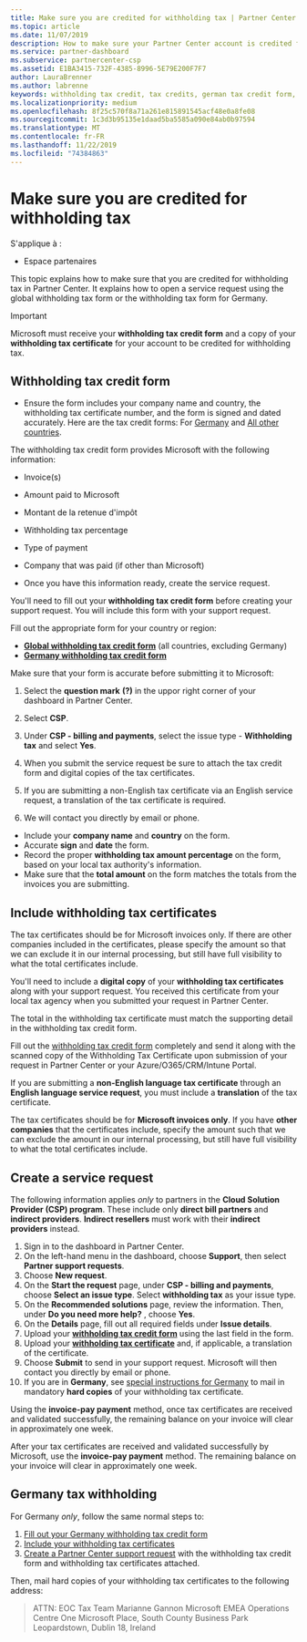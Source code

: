 ```yaml
---
title: Make sure you are credited for withholding tax | Partner Center
ms.topic: article
ms.date: 11/07/2019
description: How to make sure your Partner Center account is credited for withholding tax.
ms.service: partner-dashboard
ms.subservice: partnercenter-csp
ms.assetid: E1BA3415-732F-4385-8996-5E79E200F7F7
author: LauraBrenner
ms.author: labrenne
keywords: withholding tax credit, tax credits, german tax credit form, form tax credit
ms.localizationpriority: medium
ms.openlocfilehash: 8f25c570f8a71a261e815891545acf48e0a8fe08
ms.sourcegitcommit: 1c3d3b95135e1daad5ba5585a090e84ab0b97594
ms.translationtype: MT
ms.contentlocale: fr-FR
ms.lasthandoff: 11/22/2019
ms.locfileid: "74384863"
---
```

# <a name="make-sure-you-are-credited-for-withholding-tax"></a>Make sure you are credited for withholding tax

S'applique à :

- Espace partenaires

This topic explains how to make sure that you are credited for withholding tax in Partner Center. It explains how to open a service request using the global withholding tax form or the withholding tax form for Germany.

> [!IMPORTANT]
> Microsoft must receive your **withholding tax credit form** and a copy of your **withholding tax certificate** for your account to be credited for withholding tax.

## <a name="withholding-tax-credit-form"></a>Withholding tax credit form

- Ensure the form includes your company name and country, the withholding tax certificate number, and the form is signed and dated accurately. Here are the tax credit forms: For [Germany](https://query.prod.cms.rt.microsoft.com/cms/api/am/binary/RE305Lo) and [All other countries](https://query.prod.cms.rt.microsoft.com/cms/api/am/binary/RE30311).

The withholding tax credit form provides Microsoft with the following information:

- Invoice(s)
- Amount paid to Microsoft
- Montant de la retenue d'impôt
- Withholding tax percentage
- Type of payment
- Company that was paid (if other than Microsoft)

- Once you have this information ready, create the service request.

You'll need to fill out your **withholding tax credit form** before creating your support request. You will include this form with your support request.

Fill out the appropriate form for your country or region:

- [**Global withholding tax credit form**](https://query.prod.cms.rt.microsoft.com/cms/api/am/binary/RE30311) (all countries, excluding Germany)
- [**Germany withholding tax credit form**](https://query.prod.cms.rt.microsoft.com/cms/api/am/binary/RE305Lo)

Make sure that your form is accurate before submitting it to Microsoft:

1. Select the **question mark** **(?)** in the uppor right corner of your dashboard in Partner Center.

2. Select **CSP**.

3. Under **CSP - billing and payments**, select the issue type - **Withholding tax** and select **Yes**. 

4. When you submit the service request be sure to attach the tax credit form and digital copies of the tax certificates.

5. If you are submitting a non-English tax certificate via an English service request, a translation of the tax certificate is required.

6. We will contact you directly by email or phone.

- Include your **company name** and **country** on the form.
- Accurate **sign** and **date** the form.
- Record the proper **withholding tax amount percentage** on the form, based on your local tax authority's information.
- Make sure that the **total amount** on the form matches the totals from the invoices you are submitting.

## <a name="include-withholding-tax-certificates"></a>Include withholding tax certificates

The tax certificates should be for Microsoft invoices only. If there are other companies included in the certificates, please specify the amount so that we can exclude it in our internal processing, but still have full visibility to what the total certificates include. 

You'll need to include a **digital copy** of your **withholding tax certificates** along with your support request. You received this certificate from your local tax agency when you submitted your request in Partner Center.

The total in the withholding tax certificate must match the supporting detail in the withholding tax credit form.

Fill out the [withholding tax credit form](https://query.prod.cms.rt.microsoft.com/cms/api/am/binary/RE305Lo) completely and send it along with the scanned copy of the Withholding Tax Certificate upon submission of your request in Partner Center or your Azure/O365/CRM/Intune Portal. 

If you are submitting a **non-English language tax certificate** through an **English language service request**, you must include a **translation** of the tax certificate.

The tax certificates should be for **Microsoft invoices only**. If you have **other companies** that the certificates include, specify the amount such that we can exclude the amount in our internal processing, but still have full visibility to what the total certificates include.

## <a name="create-a-service-request"></a>Create a service request

The following information applies *only* to partners in the **Cloud Solution Provider (CSP) program**. These include only **direct bill partners** and **indirect providers**. **Indirect resellers** must work with their **indirect providers** instead.

1. Sign in to the dashboard in Partner Center.
2. On the left-hand menu in the dashboard, choose **Support**, then select **Partner support requests**.
3. Choose **New request**.
4. On the **Start the request** page, under **CSP - billing and payments**, choose **Select an issue type**. Select **withholding tax** as your issue type.
5. On the **Recommended solutions** page, review the information. Then, under **Do you need more help?** , choose **Yes**.
6. On the **Details** page, fill out all required fields under **Issue details**.
7. Upload your [**withholding tax credit form**](#withholding-tax-credit-form) using the last field in the form.
8. Upload your [**withholding tax certificate**](#include-withholding-tax-certificates) and, if applicable, a translation of the certificate.
9. Choose **Submit** to send in your support request. Microsoft will then contact you directly by email or phone. 
10. If you are in **Germany**, see [special instructions for Germany](#germany-tax-withholding) to mail in mandatory **hard copies** of your withholding tax certificate.

Using the **invoice-pay payment** method, once tax certificates are received and validated successfully, the remaining balance on your invoice will clear in approximately one week.

After your tax certificates are received and validated successfully by Microsoft, use the **invoice-pay payment** method. The remaining balance on your invoice will clear in approximately one week.

## <a name="germany-tax-withholding"></a>Germany tax withholding

For Germany *only*, follow the same normal steps to:

1. [Fill out your Germany withholding tax credit form](#withholding-tax-credit-form)
2. [Include your withholding tax certificates](#include-withholding-tax-certificates)
3. [Create a Partner Center support request](#create-a-service-request) with the withholding tax credit form and withholding tax certificates attached.

Then, mail hard copies of your withholding tax certificates to the following address:

> ATTN: EOC Tax Team Marianne Gannon Microsoft EMEA Operations Centre One Microsoft Place, South County Business Park Leopardstown, Dublin 18, Ireland
